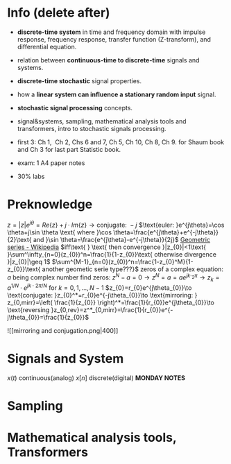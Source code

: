 # Info (delete after)
- **discrete-time system** in time and frequency domain with impulse response, frequency response, transfer function (Z-transform), and differential equation.
- relation between **continuous-time to discrete-time** signals and systems.
- **discrete-time stochastic** signal properties.
- how a **linear system can influence a stationary random input** signal.
- **stochastic signal processing** concepts.
- signal&systems, sampling, mathematical analysis tools and transformers, intro to stochastic signals processing. 
- first 3: Ch 1,  Ch 2, Chs 6 and 7, Ch 5, Ch 10, Ch 8, Ch 9. for Shaum book and Ch 3 for last part Statistic book.

- exam: 1 A4 paper notes 
- 30% labs
# Preknowledge
$z=|z|e^{j\theta}=Re\{ z \}+j \cdot Im\{ z \}\to \text{conjugate: }-j$
$\text{euler: }e^{j\theta}=\cos \theta+j\sin \theta \text{ where }\cos \theta=\frac{e^{j\theta}+e^{-j\theta}}{2}\text{ and }\sin \theta=\frac{e^{j\theta}-e^{-j\theta}}{2j}$
[Geometric series - Wikipedia](https://en.wikipedia.org/wiki/Geometric_series)
$iff\text{ } \text{ then convergence }|z_{0}|<1\text{ }\sum^\infty_{n=0}(z_{0})^n=\frac{1}{1-z_{0}}\text{ otherwise divergence }|z_{0}|\geq 1$
$\sum^{M-1}_{n=0}(z_{0})^n=\frac{1-z_{0}^M}{1-z_{0}}\text{ another geometic serie type???}$
$\text{zeros of a complex equation: }a\text{ being complex number find zeros: }z^N-a=0\to z^N=a=ae^{jk \cdot_{2}\pi}\to z_{k}=a^{1/N} \cdot e^{jk \cdot 2\pi/N}\text{ for }k=0,1,\dots,N-1$
$z_{0}=r_{0}e^{j\theta_{0}}\to \text{conjugate: }z_{0}^*=r_{0}e^{-j\theta_{0}}\to \text{mirroring: } z_{0,mirr}=\left( \frac{1}{z_{0}} \right)^*=\frac{1}{r_{0}}e^{j\theta_{0}}\to \text{reversing }z_{0,rev}=z^*_{0,mirr}=\frac{1}{r_{0}}e^{-j\theta_{0}}=\frac{1}{z_{0}}$


![[mirroring and conjugation.png|400]]

# Signals and System
$x(t)\text{ continuous(analog) }x[n]\text{ discrete(digital)}$
**MONDAY NOTES**
# Sampling
# Mathematical analysis tools, Transformers


